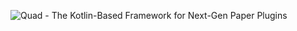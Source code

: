 ![Quad - The Kotlin-Based Framework for Next-Gen Paper Plugins](https://user-images.githubusercontent.com/28064149/125201860-3dbe5e00-e271-11eb-8a14-0cb856dcfdee.gif)
